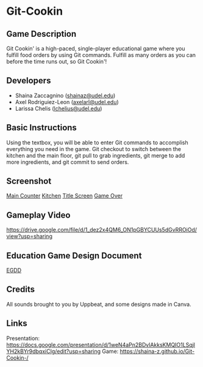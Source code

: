 # Git-Cookin
## Game Description
   Git Cookin' is a high-paced, single-player educational game where you fulfill food orders by using Git commands. Fulfill as many orders as you can before the time runs out, so Git Cookin'!
## Developers
   - Shaina Zaccagnino (shainaz@udel.edu)
   - Axel Rodriguiez-Leon (axelarl@udel.edu)
   - Larissa Chelis (lchelius@udel.edu)
## Basic Instructions
   Using the textbox, you will be able to enter Git commands to accomplish everything you need in the game. Git checkout to switch between the kitchen and the main floor, git pull to grab ingredients, git merge to add more ingredients, and git commit to send orders.
## Screenshot
   [Main Counter](docs/Main.png)
   [Kitchen](docs/Kitchen.png)
   [Title Screen](docs/TitleScreen.png)
   [Game Over](docs/GameOver.png)
## Gameplay Video
   https://drive.google.com/file/d/1_dez2x4QM6_ON1pGBYCUUs5dGvRROiOd/view?usp=sharing
## Education Game Design Document
   [EGDD](egdd.md)
## Credits
   All sounds brought to you by Uppbeat, and some designs made in Canva.
## Links
   Presentation: https://docs.google.com/presentation/d/1weN4aPn2BDvlAkksKMQIO1LSqjlYH2kBYr9dbqxiCIg/edit?usp=sharing
   Game: https://shaina-z.github.io/Git-Cookin-/ 

